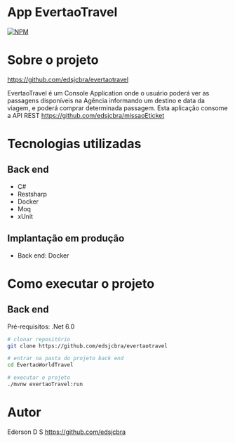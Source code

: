 # App EvertaoTravel
[![NPM](https://img.shields.io/npm/l/react)](https://https://github.com/edsjcbra/evertaotravel/blob/main/LICENCE) 

# Sobre o projeto

https://github.com/edsjcbra/evertaotravel

EvertaoTravel é um Console Application onde o usuário poderá ver as passagens disponíveis na Agência informando um destino e data da viagem, e poderá comprar determinada passagem. Esta aplicação consome a API REST https://github.com/edsjcbra/missaoEticket

# Tecnologias utilizadas
## Back end
- C#
- Restsharp
- Docker
- Moq
- xUnit

## Implantação em produção
- Back end: Docker

# Como executar o projeto

## Back end
Pré-requisitos: .Net 6.0

```bash
# clonar repositório
git clone https://github.com/edsjcbra/evertaotravel

# entrar na pasta do projeto back end
cd EvertaoWorldTravel

# executar o projeto
./mvnw evertaoTravel:run
```
# Autor

Ederson D S
https://github.com/edsjcbra
